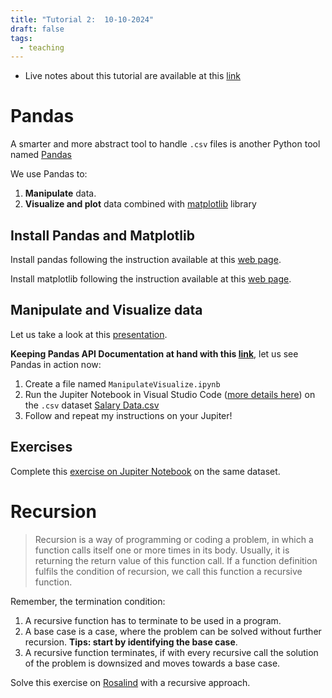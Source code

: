 ```yaml
---
title: "Tutorial 2:  10-10-2024"
draft: false
tags:
  - teaching
---
```

* Live notes about this tutorial are available at this [link](https://docs.google.com/document/d/1ombhMbTjcVoPJB_WtHQcYKxq0CFTs08ZrynRf43CWG4/edit?usp=sharing)

# Pandas
A smarter and more abstract tool to handle `.csv` files is another Python tool named [Pandas](https://pandas.pydata.org/)

We use Pandas to:
1. **Manipulate** data. 
2. **Visualize and plot** data combined with [matplotlib](https://matplotlib.org/) library

## Install Pandas and Matplotlib
Install pandas following the instruction available at this [web page](https://pandas.pydata.org/docs/getting_started/install.html#installing-from-pypi).

Install matplotlib following the instruction available at this [web page](https://matplotlib.org/stable/users/getting_started/). 
## Manipulate and Visualize data
Let us take a look at this [presentation](https://docs.google.com/presentation/d/182TDzx4_aH5FOQfr2fP3j4N5dYejSLbo/edit?usp=sharing&ouid=115823646834530022478&rtpof=true&sd=true).

**Keeping Pandas API Documentation at hand with this [link](https://pandas.pydata.org/docs/reference/index.html)**, let us see Pandas in action now:
1. Create a file named `ManipulateVisualize.ipynb`
2. Run the Jupiter Notebook in Visual Studio Code ([more details here](https://code.visualstudio.com/docs/datascience/jupyter-notebooks)) on the `.csv` dataset [Salary Data.csv](https://drive.google.com/file/d/1jxSWVRcQ4MC_rHYZFEYnjmei9Fe9p4w2/view?usp=sharing)
3. Follow and repeat my instructions on your Jupiter!

## Exercises

Complete this [exercise on Jupiter Notebook](https://drive.google.com/file/d/1P9mARbmxR9l9OwTwOUovRcLccQjnndYq/view?usp=drive_link) on the same dataset.

# Recursion 

> Recursion is a way of programming or coding a problem, in which a function calls itself one or more times in its body. Usually, it is returning the return value of this function call. If a function definition fulfils the condition of recursion, we call this function a recursive function. 

Remember, the termination condition: 
1. A recursive function has to terminate to be used in a program.
2. A base case is a case, where the problem can be solved without further recursion. **Tips: start by identifying the base case**.
3. A recursive function terminates, if with every recursive call the solution of the problem is downsized and moves towards a base case.

Solve this exercise on [Rosalind](https://rosalind.info/problems/rna/) with a recursive approach.